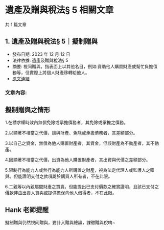 # 遺產及贈與稅法§ 5 相關文章

共 1 篇文章

## 1. 遺產及贈與稅法§ 5｜擬制贈與

- 發布日期: 2023 年 12 月 12 日
- 法律依據: 遺產及贈與稅法§ 5
- 摘要: 視同贈與，指表面上以其他名目，例如:資助他人購買財產或幫忙負擔債務等，但實際上將個人財產移轉給他人。
- [原文連結](https://www.jasper-realestate.com/%e9%81%ba%e7%94%a2%e5%8f%8a-%e8%b4%88%e8%88%87-%e7%a8%85%e6%b3%95-5%e6%93%ac%e5%88%b6%e8%b4%88%e8%88%87/)

### 文章內容:

## 擬制贈與之情形

1.在請求權時效內無償免除或承擔債務者，其免除或承擔之債務。

2.以顯著不相當之代價，讓與財產、免除或承擔債務者，其差額部分。

3.以自己之資金，無償為他人購置財產者，其資金。但該財產為不動產者，其不動產。

4.因顯著不相當之代價，出資為他人購置財產者，其出資與代價之差額部分。

5.限制行為能力人或無行為能力人所購置之財產，視為法定代理人或監護人之贈與。但能證明支付之款項屬於購買人所有者，不在此限。

6.二親等以內親屬間財產之買賣。但能提出已支付價款之確實證明，且該已支付之價款非由出賣人貸與或提供擔保向他人借得者，不在此限。

## Hank 老師提醒

擬制贈與仍然視同贈與，要計入贈與總額，課徵贈與稅唷~
